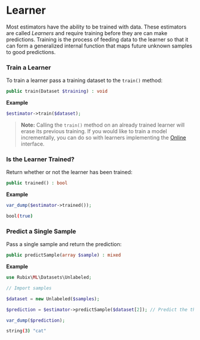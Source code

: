 # Learner
Most estimators have the ability to be trained with data. These estimators are called *Learners* and require training before they are can make predictions. Training is the process of feeding data to the learner so that it can form a generalized internal function that maps future unknown samples to good predictions. 

### Train a Learner
To train a learner pass a training dataset to the `train()` method:
```php
public train(Dataset $training) : void
```

**Example**

```php
$estimator->train($dataset);
```

> **Note:** Calling the `train()` method on an already trained learner will erase its previous training. If you would like to train a model incrementally, you can do so with learners implementing the [Online](online.md) interface.

### Is the Learner Trained?
Return whether or not the learner has been trained:
```php
public trained() : bool
```

**Example**

```php
var_dump($estimator->trained());
```

```sh
bool(true)
```

### Predict a Single Sample
Pass a single sample and return the prediction:
```php
public predictSample(array $sample) : mixed
```

**Example**

```php
use Rubix\ML\Datasets\Unlabeled;

// Import samples

$dataset = new Unlabeled($samples);

$prediction = $estimator->predictSample($dataset[2]); // Predict the third sample in dataset

var_dump($prediction);
```

```sh
string(3) "cat"
```